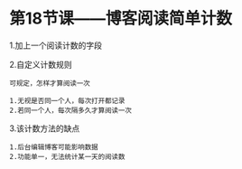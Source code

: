 # 第18节课——博客阅读简单计数

1.加上一个阅读计数的字段

2.自定义计数规则
    
    可规定，怎样才算阅读一次
    
    1.无视是否同一个人，每次打开都记录
    2.若同一个人，每次隔多久才算阅读一次
    
3.该计数方法的缺点
    
    1.后台编辑博客可能影响数据
    2.功能单一，无法统计某一天的阅读数